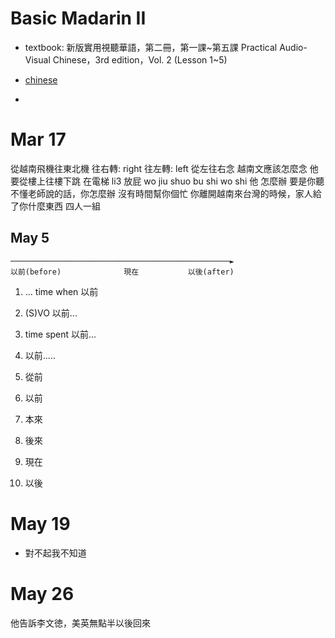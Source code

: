 # Basic Madarin II

- textbook: 新版實用視聽華語，第二冊，第一課~第五課 Practical Audio-Visual Chinese，3rd edition，Vol. 2 (Lesson 1~5)
- [chinese](chinese)

-

# Mar 17

從越南飛機往東北機
往右轉: right
往左轉: left
從左往右念
越南文應該怎麼念
他要從樓上往樓下跳
在電梯 li3 放屁
wo jiu shuo bu shi wo shi 他
怎麼辦
要是你聽不懂老師說的話，你怎麼辦
沒有時間幫你個忙
你離開越南來台灣的時候，家人給了你什麼東西
四人一組

## May 5

```
─────────────────────────────────────────────────►
以前(before)              現在           以後(after)
```

1. ... time when 以前
2. (S)VO 以前...
3. time spent 以前...
4. 以前.....
 
5. 從前
6. 以前
7. 本來
8. 後來
9. 現在
10. 以後

# May 19

- 對不起我不知道

# May 26
他告訴李文徳，美英無點半以後回來

